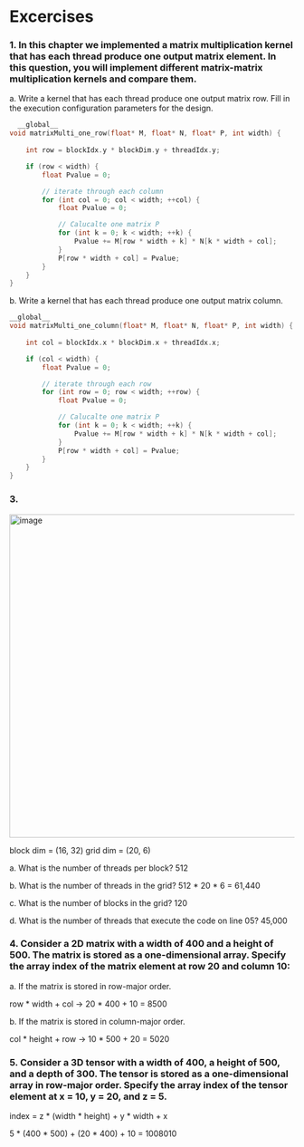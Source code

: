 # Excercises

### 1. In this chapter we implemented a matrix multiplication kernel that has each thread produce one output matrix element. In this question, you will implement different matrix-matrix multiplication kernels and compare them.

  a. Write a kernel that has each thread produce one output matrix row. Fill in the execution configuration parameters for the design.
```C
  __global__
void matrixMulti_one_row(float* M, float* N, float* P, int width) {
    
    int row = blockIdx.y * blockDim.y + threadIdx.y;

    if (row < width) {
        float Pvalue = 0;

        // iterate through each column 
        for (int col = 0; col < width; ++col) {
            float Pvalue = 0;

            // Calucalte one matrix P 
            for (int k = 0; k < width; ++k) {
                Pvalue += M[row * width + k] * N[k * width + col];
            }
            P[row * width + col] = Pvalue;
        }
    }
}
```
  b. Write a kernel that has each thread produce one output matrix column.
```C
__global__
void matrixMulti_one_column(float* M, float* N, float* P, int width) {
    
    int col = blockIdx.x * blockDim.x + threadIdx.x;

    if (col < width) {
        float Pvalue = 0;

        // iterate through each row 
        for (int row = 0; row < width; ++row) {
            float Pvalue = 0;

            // Calucalte one matrix P 
            for (int k = 0; k < width; ++k) {
                Pvalue += M[row * width + k] * N[k * width + col];
            }
            P[row * width + col] = Pvalue;
        }
    }
}
```


### 3. 
<img width="571" alt="image" src="https://github.com/j2moreno/Programming-Massively-Parallel-Processors/assets/13912964/4dfc208d-41f0-41b0-8426-386a2527354b">

block dim = (16, 32) 
grid dim = (20, 6)

a. What is the number of threads per block? 512

b. What is the number of threads in the grid? 512 * 20 * 6 = 61,440
 
c. What is the number of blocks in the grid? 120

d. What is the number of threads that execute the code on line 05? 45,000


### 4. Consider a 2D matrix with a width of 400 and a height of 500. The matrix is stored as a one-dimensional array. Specify the array index of the matrix element at row 20 and column 10:

a. If the matrix is stored in row-major order. 

row * width + col
-> 20 * 400 + 10 = 8500

b. If the matrix is stored in column-major order.

col * height + row
-> 10 * 500 + 20 = 5020

### 5. Consider a 3D tensor with a width of 400, a height of 500, and a depth of 300. The tensor is stored as a one-dimensional array in row-major order. Specify the array index of the tensor element at x = 10, y = 20, and z = 5.

index = z * (width * height) + y * width + x

5 * (400 * 500) + (20 * 400) + 10 = 1008010

